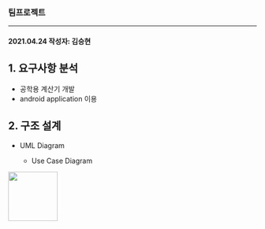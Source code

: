 <h3 id="-">팀프로젝트</h3>
<hr>
<h4 id="2021-04-24-">2021.04.24 작성자: 김승현</h4>
<h2 id="1-">1. 요구사항 분석</h2>
<ul>
<li>공학용 계산기 개발</li>
<li>android application 이용</li>
</ul>
<h2 id="2-">2. 구조 설계</h2>
<ul>
<li><p>UML Diagram</p>
<ul>
<li>Use Case Diagram</li>
</ul>
</li>
</ul>
<img src="https://user-images.githubusercontent.com/45482747/115950641-74f55c80-a517-11eb-9ea7-771ba0c7f4e1.png" width="100" height="100">
  
  
  


